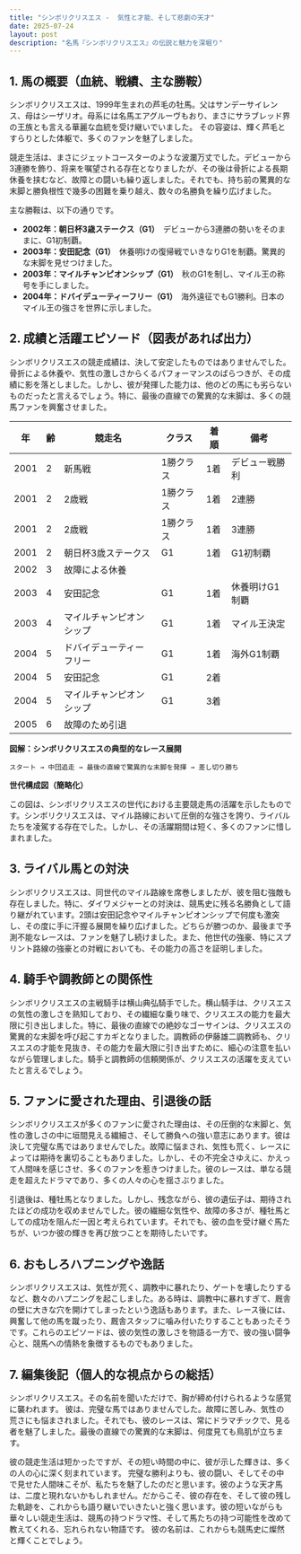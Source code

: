 ```yaml
---
title: "シンボリクリスエス -  気性と才能、そして悲劇の天才"
date: 2025-07-24
layout: post
description: "名馬『シンボリクリスエス』の伝説と魅力を深堀り"
---
```


## 1. 馬の概要（血統、戦績、主な勝鞍）

シンボリクリスエスは、1999年生まれの芦毛の牡馬。父はサンデーサイレンス、母はシーザリオ。母系には名馬エアグルーヴもおり、まさにサラブレッド界の王族とも言える華麗な血統を受け継いでいました。  その容姿は、輝く芦毛とすらりとした体躯で、多くのファンを魅了しました。

競走生活は、まさにジェットコースターのような波瀾万丈でした。デビューから3連勝を飾り、将来を嘱望される存在となりましたが、その後は骨折による長期休養を挟むなど、故障との闘いも繰り返しました。それでも、持ち前の驚異的な末脚と勝負根性で幾多の困難を乗り越え、数々の名勝負を繰り広げました。

主な勝鞍は、以下の通りです。

* **2002年：朝日杯3歳ステークス（G1）**　デビューから3連勝の勢いをそのままに、G1初制覇。
* **2003年：安田記念（G1）**　休養明けの復帰戦でいきなりG1を制覇。驚異的な末脚を見せつけました。
* **2003年：マイルチャンピオンシップ（G1）**　秋のG1を制し、マイル王の称号を手にしました。
* **2004年：ドバイデューティーフリー（G1）**　海外遠征でもG1勝利。日本のマイル王の強さを世界に示しました。


## 2. 成績と活躍エピソード（図表があれば出力）

シンボリクリスエスの競走成績は、決して安定したものではありませんでした。骨折による休養や、気性の激しさからくるパフォーマンスのばらつきが、その成績に影を落としました。しかし、彼が発揮した能力は、他のどの馬にも劣らないものだったと言えるでしょう。特に、最後の直線での驚異的な末脚は、多くの競馬ファンを興奮させました。

| 年 | 齢 | 競走名 | クラス | 着順 | 備考 |
|---|---|---|---|---|---|
| 2001 | 2 | 新馬戦 | 1勝クラス | 1着 | デビュー戦勝利 |
| 2001 | 2 | 2歳戦 | 1勝クラス | 1着 | 2連勝 |
| 2001 | 2 | 2歳戦 | 1勝クラス | 1着 | 3連勝 |
| 2001 | 2 | 朝日杯3歳ステークス | G1 | 1着 | G1初制覇 |
| 2002 | 3 | 故障による休養 |  |  |  |
| 2003 | 4 | 安田記念 | G1 | 1着 | 休養明けG1制覇 |
| 2003 | 4 | マイルチャンピオンシップ | G1 | 1着 | マイル王決定 |
| 2004 | 5 | ドバイデューティーフリー | G1 | 1着 | 海外G1制覇 |
| 2004 | 5 | 安田記念 | G1 | 2着 |  |
| 2004 | 5 | マイルチャンピオンシップ | G1 | 3着 |  |
| 2005 | 6 | 故障のため引退 |  |  |  |


**図解：シンボリクリスエスの典型的なレース展開**

```
スタート → 中団追走 → 最後の直線で驚異的な末脚を発揮 → 差し切り勝ち
```

**世代構成図（簡略化）**

この図は、シンボリクリスエスの世代における主要競走馬の活躍を示したものです。シンボリクリスエスは、マイル路線において圧倒的な強さを誇り、ライバルたちを凌駕する存在でした。しかし、その活躍期間は短く、多くのファンに惜しまれました。


## 3. ライバル馬との対決

シンボリクリスエスは、同世代のマイル路線を席巻しましたが、彼を阻む強敵も存在しました。特に、ダイワメジャーとの対決は、競馬史に残る名勝負として語り継がれています。2頭は安田記念やマイルチャンピオンシップで何度も激突し、その度に手に汗握る展開を繰り広げました。どちらが勝つのか、最後まで予測不能なレースは、ファンを魅了し続けました。また、他世代の強豪、特にスプリント路線の強豪との対戦においても、その能力の高さを証明しました。


## 4. 騎手や調教師との関係性

シンボリクリスエスの主戦騎手は横山典弘騎手でした。横山騎手は、クリスエスの気性の激しさを熟知しており、その繊細な乗り味で、クリスエスの能力を最大限に引き出しました。特に、最後の直線での絶妙なゴーサインは、クリスエスの驚異的な末脚を呼び起こすカギとなりました。調教師の伊藤雄二調教師も、クリスエスの才能を見抜き、その能力を最大限に引き出すために、細心の注意を払いながら管理しました。騎手と調教師の信頼関係が、クリスエスの活躍を支えていたと言えるでしょう。


## 5. ファンに愛された理由、引退後の話

シンボリクリスエスが多くのファンに愛された理由は、その圧倒的な末脚と、気性の激しさの中に垣間見える繊細さ、そして勝負への強い意志にあります。彼は決して完璧な馬ではありませんでした。故障に悩まされ、気性も荒く、レースによっては期待を裏切ることもありました。しかし、その不完全さゆえに、かえって人間味を感じさせ、多くのファンを惹きつけました。彼のレースは、単なる競走を超えたドラマであり、多くの人々の心を揺さぶりました。

引退後は、種牡馬となりました。しかし、残念ながら、彼の遺伝子は、期待されたほどの成功を収めませんでした。彼の繊細な気性や、故障の多さが、種牡馬としての成功を阻んだ一因と考えられています。それでも、彼の血を受け継ぐ馬たちが、いつか彼の輝きを再び放つことを期待したいです。


## 6. おもしろハプニングや逸話

シンボリクリスエスは、気性が荒く、調教中に暴れたり、ゲートを壊したりするなど、数々のハプニングを起こしました。ある時は、調教中に暴れすぎて、厩舎の壁に大きな穴を開けてしまったという逸話もあります。また、レース後には、興奮して他の馬を蹴ったり、厩舎スタッフに噛み付いたりすることもあったそうです。これらのエピソードは、彼の気性の激しさを物語る一方で、彼の強い闘争心と、競馬への情熱を象徴するものでもありました。


## 7. 編集後記（個人的な視点からの総括）

シンボリクリスエス。その名前を聞いただけで、胸が締め付けられるような感覚に襲われます。  彼は、完璧な馬ではありませんでした。故障に苦しみ、気性の荒さにも悩まされました。それでも、彼のレースは、常にドラマチックで、見る者を魅了しました。最後の直線での驚異的な末脚は、何度見ても鳥肌が立ちます。

彼の競走生活は短かったですが、その短い時間の中に、彼が示した輝きは、多くの人の心に深く刻まれています。  完璧な勝利よりも、彼の闘い、そしてその中で見せた人間味こそが、私たちを魅了したのだと思います。彼のような天才馬は、二度と現れないかもしれません。だからこそ、彼の存在を、そして彼の残した軌跡を、これからも語り継いでいきたいと強く思います。彼の短いながらも華々しい競走生活は、競馬の持つドラマ性、そして馬たちの持つ可能性を改めて教えてくれる、忘れられない物語です。  彼の名前は、これからも競馬史に燦然と輝くことでしょう。
